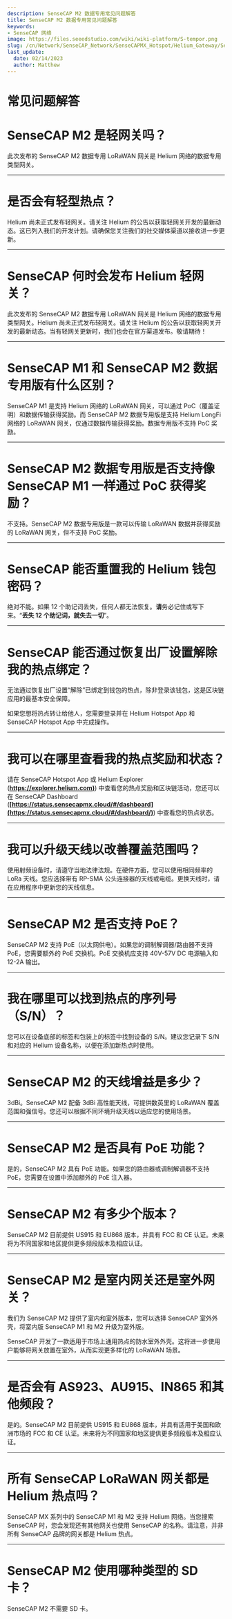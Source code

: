 ```yaml
---
description: SenseCAP M2 数据专用常见问题解答
title: SenseCAP M2 数据专用常见问题解答
keywords:
- SenseCAP 网络
image: https://files.seeedstudio.com/wiki/wiki-platform/S-tempor.png
slug: /cn/Network/SenseCAP_Network/SenseCAPMX_Hotspot/Helium_Gateway/SenseCAP_M2_Data_Only/FAQ
last_update:
  date: 02/14/2023
  author: Matthew
---
```


常见问题解答
===

**SenseCAP M2 是轻网关吗？**
===================================

此次发布的 SenseCAP M2 数据专用 LoRaWAN 网关是 Helium 网络的数据专用类型网关。

* * *

**是否会有轻型热点？**
=========================================

Helium 尚未正式发布轻网关。请关注 Helium 的公告以获取轻网关开发的最新动态。这已列入我们的开发计划。请确保您关注我们的社交媒体渠道以接收进一步更新。

* * *

**SenseCAP 何时会发布 Helium 轻网关？**
========================================================

此次发布的 SenseCAP M2 数据专用 LoRaWAN 网关是 Helium 网络的数据专用类型网关。Helium 尚未正式发布轻网关。请关注 Helium 的公告以获取轻网关开发的最新动态。当有轻网关更新时，我们也会在官方渠道发布。敬请期待！

* * *

**SenseCAP M1 和 SenseCAP M2 数据专用版有什么区别？**
=========================================================================

SenseCAP M1 是支持 Helium 网络的 LoRaWAN 网关，可以通过 PoC（覆盖证明）和数据传输获得奖励。而 SenseCAP M2 数据专用版是支持 Helium LongFi 网络的 LoRaWAN 网关，仅通过数据传输获得奖励。数据专用版不支持 PoC 奖励。

* * *

**SenseCAP M2 数据专用版是否支持像 SenseCAP M1 一样通过 PoC 获得奖励？**
===========================================================================

不支持。SenseCAP M2 数据专用版是一款可以传输 LoRaWAN 数据并获得奖励的 LoRaWAN 网关，但不支持 PoC 奖励。

* * *

**SenseCAP 能否重置我的 Helium 钱包密码？**
=============================================================

绝对不能。如果 12 个助记词丢失，任何人都无法恢复。**请**务必记住或写下来。“**丢失 12 个助记词，就失去一切**”。

* * *

**SenseCAP 能否通过恢复出厂设置解除我的热点绑定？**
=======================================================================

无法通过恢复出厂设置“解除”已绑定到钱包的热点，除非登录该钱包，这是区块链应用的最基本安全保障。

如果您想将热点转让给他人，您需要登录并在 Helium Hotspot App 和 SenseCAP Hotspot App 中完成操作。

* * *

**我可以在哪里查看我的热点奖励和状态？**
======================================================

请在 SenseCAP Hotspot App 或 Helium Explorer ([**https://explorer.helium.com)**](https://explorer.helium.com)) 中查看您的热点奖励和区块链活动，您还可以在 SenseCAP Dashboard (**[https://status.sensecapmx.cloud/#/dashboard](https://status.sensecapmx.cloud/#/dashboard/)**) 中查看您的热点状态。

* * *

**我可以升级天线以改善覆盖范围吗？**
======================================================

使用射频设备时，请遵守当地法律法规。在硬件方面，您可以使用相同频率的 LoRa 天线。您应选择带有 RP-SMA 公头连接器的天线或电缆。更换天线时，请在应用程序中更新您的天线信息。

* * *

**SenseCAP M2 是否支持 PoE？**
=================================

SenseCAP M2 支持 PoE（以太网供电）。如果您的调制解调器/路由器不支持 PoE，您需要额外的 PoE 交换机。PoE 交换机应支持 40V-57V DC 电源输入和 12-2A 输出。

* * *

**我在哪里可以找到热点的序列号（S/N）？**
============================================================

您可以在设备底部的标签和包装上的标签中找到设备的 S/N。建议您记录下 S/N 和对应的 Helium 设备名称，以便在添加新热点时使用。

* * *

**SenseCAP M2 的天线增益是多少？**
============================================

3dBi。SenseCAP M2 配备 3dBi 高性能天线，可提供数英里的 LoRaWAN 覆盖范围和强信号。您还可以根据不同环境升级天线以适应您的使用场景。

* * *

**SenseCAP M2 是否具有 PoE 功能？**
=======================================

是的，SenseCAP M2 具有 PoE 功能。如果您的路由器或调制解调器不支持 PoE，您需要在设置中添加额外的 PoE 注入器。

* * *

**SenseCAP M2 有多少个版本？**
===================================================

SenseCAP M2 目前提供 US915 和 EU868 版本，并具有 FCC 和 CE 认证。未来将为不同国家和地区提供更多频段版本及相应认证。

* * *

**SenseCAP M2 是室内网关还是室外网关？**
================================================

我们为 SenseCAP M2 提供了室内和室外版本，您可以选择 SenseCAP 室外外壳，将室内版 SenseCAP M1 和 M2 升级为室外版。

SenseCAP 开发了一款适用于市场上通用热点的防水室外外壳。这将进一步使用户能够将网关放置在室外，从而实现更多样化的 LoRaWAN 场景。

* * *

**是否会有 AS923、AU915、IN865 和其他频段？**
=============================================================

是的。SenseCAP M2 目前提供 US915 和 EU868 版本，并具有适用于美国和欧洲市场的 FCC 和 CE 认证。未来将为不同国家和地区提供更多频段版本及相应认证。

* * *

**所有 SenseCAP LoRaWAN 网关都是 Helium 热点吗？**  
======================================================

SenseCAP MX 系列中的 SenseCAP M1 和 M2 支持 Helium 网络。当您搜索 SenseCAP 时，您会发现还有其他网关也使用 SenseCAP 的名称。请注意，并非所有 SenseCAP 品牌的网关都是 Helium 热点。

* * *

**SenseCAP M2 使用哪种类型的 SD 卡？**  
==============================================

SenseCAP M2 不需要 SD 卡。
